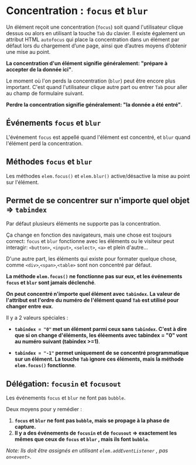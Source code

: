 # Concentration : `focus` et `blur`

Un élément reçoit une concentration (`focus`) soit quand l'utilisateur clique dessus ou alors en utilisant la touche `Tab` du clavier. Il existe également un attribut HTML `autofocus` qui place la concentration dans un élément par défaut lors du chargement d’une page, ainsi que d’autres moyens d’obtenir une mise au point.

**La concentration d'un élément signifie généralement: "prépare à accepter de la donnée ici"**.

Le moment où l'on perds la concentration (`blur`) peut être encore plus important. C'est quand l'utilisateur clique autre part ou entrer `Tab` pour aller au champ de formulaire suivant.

**Perdre la concentration signifie généralement: "la donnée a été entré"**.

## Événements `focus` et `blur`

L'événement `focus` est appellé quand l'élément est concentré, et `blur` quand l'élément perd la concentration.

## Méthodes `focus` et `blur`

Les méthodes `elem.focus()` et `elem.blur()` active/désactive la mise au point sur l'élément.

## Permet de se concentrer sur n'importe quel objet => `tabindex`

Par défaut plusieurs éléments ne supporte pas la concentration.

Ça change en fonction des navigateurs, mais une chose est toujours correct: `focus` et `blur` fonctionne avec les éléments ou le visiteur peut interagir: `<button>`, `<input>`, `<select>`, `<a>` et plein d'autre...

D'une autre part, les éléments qui existe pour formater quelque chose, comme `<div>`,`<span>`,`<table>` sont non concentré par défaut.

**La méthode `elem.focus()` ne fonctionne pas sur eux, et les événements `focus` et `blur` sont jamais déclenché**.

**On peut concentré n'importe quel élément avec `tabindex`. La valeur de l'attribut est l'ordre du numéro de l'élément quand `Tab` est utilisé pour changer entre eux**.

Il y a 2 valeurs spéciales :

*   **`tabindex = "0"` met un élément parmi ceux sans `tabindex`. C'est à dire que si on change d'éléments, les éléements avec tabindex = "0" vont au numéro suivant (tabindex >=1)**.

*   **`tabindex = "-1"` permet uniquement de se concentré programmatique sur un élément. La touche `Tab` ignore ces éléments, mais la méthode `elem.focus()` fonctionne**.

## Délégation: `focusin` et `focusout`

Les événements `focus` et `blur` ne font pas `bubble`.

Deux moyens pour y remédier :

1.   **`focus` et `blur` ne font pas `bubble`, mais se propage à la phase de capture.**
2.   **Il y a des événements de `focusin` et de `focusout` => exactement les mêmes que ceux de `focus` et `blur` , mais ils font `bubble`**.

*Note: Ils doit être assignés en utilisant `elem.addEventListener` , pas `on<event>`*.
